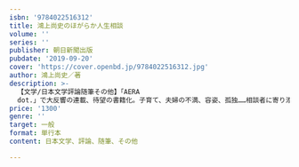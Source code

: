 ```yaml
---
isbn: '9784022516312'
title: 鴻上尚史のほがらか人生相談
volume: ''
series: ''
publisher: 朝日新聞出版
pubdate: '2019-09-20'
cover: 'https://cover.openbd.jp/9784022516312.jpg'
author: 鴻上尚史／著
description: >-
  【文学/日本文学評論随筆その他】「AERA
  dot.」で大反響の連載、待望の書籍化。子育て、夫婦の不満、容姿、孤独……相談者に寄り添った鴻上尚史さんの丁寧な回答に、「電車で思わず泣いてしまった」「素晴らしすぎる、神回答！」「何度も読み返した」などとTwitterでも話題沸騰！　書き下ろしも収録。
price: '1300'
genre: ''
target: 一般
format: 単行本
content: 日本文学、評論、随筆、その他

---
```

